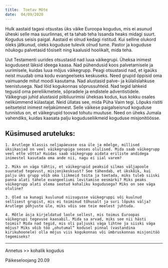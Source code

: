 ```yaml
---
title:  Toetav Mõte
date:  04/09/2020
---
```


Hulk aastaid tagasi otsustas üks väike Euroopa kogudus, mis ei asunud üheski selle maa suurlinnas, et ta tahab teha Issanda heaks midagi suurt. Kogudus seisis paigal. Aastaid ei olnud kedagi ristitud. Kui selline olukord oleks jätkunud, oleks koguduse tulevik olnud tume. Pastor ja koguduse nõukogu palvetasid tõsiselt ning kaalusid hoolikalt, mida teha.

Uut Testamenti uurides otsustasid nad luua väikegrupi. Üheksa inimest kogudusest läksid ideega kaasa. Nad pühendusid koos palvetamisele ja uurimisele, kuidas luua mõjus väikegrupp. Peagi otsustasid nad, et igaüks neist muudab oma kodu evangeelseks keskuseks. Need grupid õppisid oma vaimuande mitut moodi kasutama. Nad alustasid palve- ja külalislahkuse teenistusega. Nad lõid kogukonnas sõprussuhteid. Nad tegid lahkeid tegusid oma pereliikmetele, sõpradele ja endistele adventistidele. Väikegrupi juhid alustasid piibliuurimisi üheksas kodus, kus kokku osales nelikümmend külastajat. Neid üllatas see, mida Püha Vaim tegi. Lõpuks ristiti seitseteist inimest neljakümnest. Selle väikese paigalseisnud koguduse tunnistus on, et väikegrupid toovad tohutu muutuse. Need on üheks Jumala vahendiks, kuidas kaasata palju koguduseliikmeid koguduse misjonitöösse.

## Küsimused aruteluks:

`1. Arutlege klassis neljapäevase osa üle ja mõelge, millised üksikasjad on veel väikegrupiga seoses olulised. Mida saab väikegrupp veel ette võtta? Kuidas saab väikegrupp aidata eriliste andidega inimestel kasutada oma ande nii, nagu ei iial varem?`

`2. Miks on väga tähtis, et väikegrupid peaksid silmas väljapoole suunatud tegevust, misjonikesksust? See tähendab, et ükskõik, kui palju üks grupp võib oma liikmeid toita ja toetada, miks tuleb siiski panna alati tähele evangeeliumi levitamise eesmärki? Miks peaks väikegrupp alati olema seotud kohaliku kogudusega? Miks on see väga oluline?`

`3. Oled sa kunagi kuulunud niisugusse väikegruppi või kuulnud sellisest grupist, mis ei toiminud tõhusalt ja suri lõpuks välja? Arutlege põhjuste üle, miks võis see teie meelest juhtuda.`

`4. Mõtle äsja kirjeldatud loole sellest, mis toimus Euroopas väikegrupi tegevuse kaasabil. Mida sa arvad, miks see nii hästi toimis? Mida nad tegid, mis oli paljuski väga lihtne ja siiski väga mõjus? Miks võib töö „ohutumal“ kodusel pinnal (vastandina kirikuhoonele) olla mõjus viis kogukonnas või ümbruskonnas misjonitöö tegemiseks?`

---

Annetus >> kohalik kogudus  

Päikeseloojang 20.09

